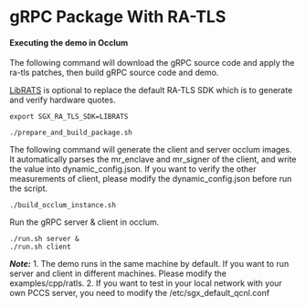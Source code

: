 # gRPC Package With RA-TLS


#### Executing the demo in Occlum

The following command will download the gRPC source code and apply the ra-tls patches, then build gRPC source code and demo.

[LibRATS](https://github.com/inclavare-containers/librats) is optional to replace the
default RA-TLS SDK which is to generate and verify hardware quotes.
```base
export SGX_RA_TLS_SDK=LIBRATS
```

```
./prepare_and_build_package.sh
```

The following command will generate the client and server occlum images. It automatically parses the mr_enclave and mr_signer of the client, and write the value into dynamic_config.json. If you want to verify the other measurements of client, please modify the dynamic_config.json before run the script.
```
./build_occlum_instance.sh
```

Run the gRPC server & client in occlum.

```
./run.sh server &
./run.sh client
```

***Note:*** 1. The demo runs in the same machine by default. If you want to run server and client in different machines. Please modify the examples/cpp/ratls.
            2. If you want to test in your local network with your own PCCS server, you need to modify the /etc/sgx_default_qcnl.conf

